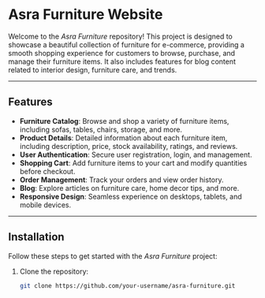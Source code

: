 # Asra Furniture Website

Welcome to the *Asra Furniture* repository! This project is designed to showcase a beautiful collection of furniture for e-commerce, providing a smooth shopping experience for customers to browse, purchase, and manage their furniture items. It also includes features for blog content related to interior design, furniture care, and trends.

---

## Features

- **Furniture Catalog**: Browse and shop a variety of furniture items, including sofas, tables, chairs, storage, and more.
- **Product Details**: Detailed information about each furniture item, including description, price, stock availability, ratings, and reviews.
- **User Authentication**: Secure user registration, login, and management.
- **Shopping Cart**: Add furniture items to your cart and modify quantities before checkout.
- **Order Management**: Track your orders and view order history.
- **Blog**: Explore articles on furniture care, home decor tips, and more.
- **Responsive Design**: Seamless experience on desktops, tablets, and mobile devices.

---

## Installation

Follow these steps to get started with the *Asra Furniture* project:

1. Clone the repository:
   ```bash
   git clone https://github.com/your-username/asra-furniture.git
